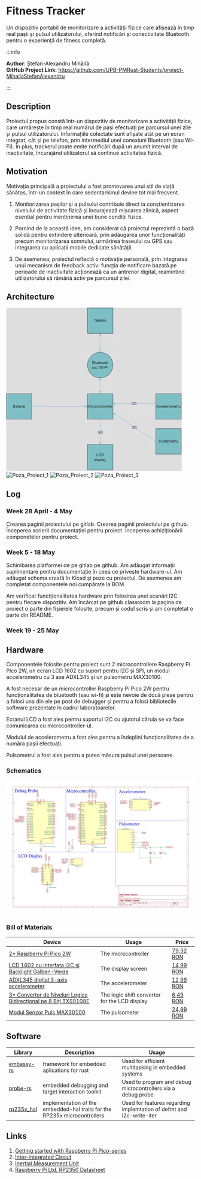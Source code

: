 # Fitness Tracker
Un dispozitiv portabil de monitorizare a activității fizice care afișează în timp real pașii și pulsul utilizatorului, oferind notificări și conectivitate Bluetooth pentru o experiență de fitness completă.


:::info

**Author**: Ștefan-Alexandru Mihăilă \
**GitHub Project Link**: https://github.com/UPB-PMRust-Students/proiect-MihailaStefanAlexandru

:::

## Description

Proiectul propus constă într-un dispozitiv de monitorizare a activității fizice, care urmărește în timp real numărul de pași efectuați pe parcursul unei zile și pulsul utilizatorului. Informațiile colectate sunt afișate atât pe un ecran integrat, cât și pe telefon, prin intermediul unei conexiuni Bluetooth (sau WI-FI). În plus, trackerul poate emite notificări după un anumit interval de inactivitate, încurajând utilizatorul să continue activitatea fizică.

## Motivation

Motivația principală a proiectului a fost promovarea unui stil de viață sănătos, într-un context în care sedentarismul devine tot mai frecvent.

1. Monitorizarea pașilor și a pulsului contribuie direct la conștientizarea nivelului de activitate fizică și încurajează mișcarea zilnică, aspect esențial pentru menținerea unei bune condiții fizice.

2. Pornind de la această idee, am considerat că proiectul reprezintă o bază solidă pentru extindere ulterioară, prin adăugarea unor funcționalități precum monitorizarea somnului, urmărirea traseului cu GPS sau integrarea cu aplicații mobile dedicate sănătății.

3. De asemenea, proiectul reflectă o motivație personală, prin integrarea unui mecanism de feedback activ: funcția de notificare bazată pe perioade de inactivitate acționează ca un antrenor digital, reamintind utilizatorului să rămână activ pe parcursul zilei.

## Architecture

![Schema_Bloc](Schema_Bloc.webp)
![Poza_Proiect_1](Poză_Proiect_1.webp)
![Poza_Proiect_2](Poză_Proiect_2.webp)
![Poza_Proiect_3](Poză_Proiect_3.webp)

## Log

<!-- write your progress here every week -->

### Week 28 April - 4 May

Crearea paginii proiectului pe gitlab. Crearea paginii proiectului pe github. Începerea scrierii documentației pentru proiect. Începerea achiziționării componetelor pentru proiect.

### Week 5 - 18 May

Schimbarea platformei de pe gitlab pe github. Am adăugat informații suplimentare pentru documentație în ceea ce privește hardware-ul. Am adăugat schema creată în Kicad și poze cu proiectul. De asemenea am completat componentele noi cumpărate la BOM.

Am verificat functționalitatea hardware prin folosirea unei scanări I2C pentru fiecare dispozitiv. Am încărcat pe github classroom la pagina de proiect o parte din fișierele folosite, precum și codul scris și am completat o parte din README.

### Week 19 - 25 May

## Hardware

Componentele folosite pentru proiect sunt 2 microcontrollere Raspberry Pi Pico 2W, un ecran LCD 1602 cu suport pentru I2C și SPI, un modul accelerometru cu 3 axe ADXL345 și un pulsometru MAX30100.

A fost necesar de un microcontroller Raspberry Pi Pico 2W pentru funcționalitatea de bluetooth (sau wi-fi) și este nevoie de două piese pentru a folosi una din ele pe post de debugger și pentru a folosi bibliotecile software prezentate în cadrul laboratoarelor.

Ecranul LCD a fost ales pentru suportul I2C cu ajutorul căruia se va face comunicarea cu microcontroller-ul.

Modulul de accelerometru a fost ales pentru a îndeplini funcționalitatea de a număra pașii efectuați.

Pulsometrul a fost ales pentru a putea măsura pulsul unei persoane.

### Schematics

![Schema_Kicad](Kicad_schematic.svg)

### Bill of Materials

<!-- Fill out this table with all the hardware components that you might need.

The format is 
```
| [Device](link://to/device) | This is used ... | [price](link://to/store) |

```

-->

| Device | Usage | Price |
|--------|--------|-------|
| [2* Raspberry Pi Pico 2W](https://www.raspberrypi.com/documentation/microcontrollers/raspberry-pi-pico.html) | The microcontroller | [79,32 RON](https://www.optimusdigital.ro/ro/placi-raspberry-pi/13327-raspberry-pi-pico-2-w.html) |
| [LCD 1602 cu Interfata I2C si Backlight Galben-Verde](https://dfimg.dfrobot.com/nobody/wiki/ee1c5bd150fc6b78f8cb8e8306898ab9.pdf) | The display screen | [14,99 RON](https://www.optimusdigital.ro/en/lcds/62-1602-lcd-with-i2c-interface-and-yellow-green-backlight.html) |
| [ADXL345 digital 3-axis accelerometer](https://www.analog.com/media/en/technical-documentation/data-sheets/adxl345.pdf) | The accelerometer | [12,99 RON](https://www.optimusdigital.ro/en/inertial-sensors/97-adxl345-tripple-axis-accelerometer.html) |
| [3* Convertor de Niveluri Logice Bidirecțional pe 8 Biți TXS0108E](https://www.optimusdigital.ro/ro/index.php?controller=attachment&id_attachment=499) | The logic shift convertor for the LCD display | [6,49 RON](https://www.optimusdigital.ro/ro/interfata-convertoare-de-niveluri/1380-convertor-de-niveluri-logice-bidirecional-pe-8-bii-txs0108e.html) |
| [Modul Senzor Puls MAX30100](https://www.optimusdigital.ro/ro/index.php?controller=attachment&id_attachment=1117) | The pulsometer | [24,99 RON](https://www.optimusdigital.ro/ro/senzori-altele/2166-modul-senzor-puls-max30100-rcwl-0530.html) |

## Software

| Library | Description | Usage |
|---------|-------------|-------|
| [embassy-rs](https://embassy.dev/) | framework for embedded aplications for rust | Used for efficient multitasking in embedded systems |
| [probe-rs](https://probe.rs/docs/overview/about-probe-rs/) | embedded debugging and target interaction toolkit | Used to program and debug microcontrollers via a debug probe |
| [rp235x_hal](https://docs.rs/rp235x-hal/latest/rp235x_hal/index.html) | implementation of the embedded-hal traits for the RP235x microcontrollers | Used for features regarding implemtation of defmt and i2c-write-iter |

## Links

<!-- Add a few links that inspired you and that you think you will use for your project -->

1. [Getting started with Raspberry Pi Pico-series](https://datasheets.raspberrypi.com/pico/getting-started-with-pico.pdf)
2. [Inter-Integrated Circuit](https://pmrust.pages.upb.ro/docs/acs_cc/lab/06)
3. [Inertial Measurement Unit](https://pmrust.pages.upb.ro/docs/acs_cc/lab/05#mpu-6500-inertial-measurement-unit)
4. [Raspberry Pi Ltd, RP2350 Datasheet](https://datasheets.raspberrypi.com/rp2350/rp2350-datasheet.pdf)
